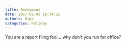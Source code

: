```yaml
---
title: Anonymous
date: 2017-02-03 16:34:22
authors: Ripp
categories: Holiday
---
```


 You are a report filing fool....why don't you run for office?